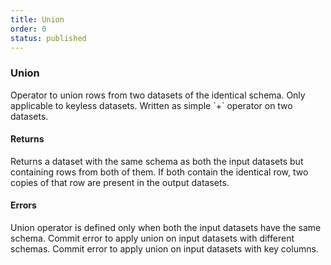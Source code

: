 ```yaml
---
title: Union
order: 0
status: published
---
```

### Union

<Divider>
<LeftSection>
Operator to union rows from two datasets of the identical schema. Only 
applicable to keyless datasets. Written as simple `+` operator on two datasets.

#### Returns
<Expandable type="Dataset">
Returns a dataset with the same schema as both the input datasets but containing
rows from both of them. If both contain the identical row, two copies of that row
are present in the output datasets.
</Expandable>


#### Errors
<Expandable title="Taking union of datasets with different schemas">
Union operator is defined only when both the input datasets have the same
schema. Commit error to apply union on input datasets with different schemas.
</Expandable>

<Expandable title="Taking union of keyed datasets">
Commit error to apply union on input datasets with key columns.
</Expandable>

</LeftSection>

<RightSection>
<pre snippet="api-reference/operators/union#basic" status="success"
    message="Union an s3 and kafka dataset">
</pre>

<pre snippet="api-reference/operators/explode#exploding_non_list" status="error"
    message="Exploding a non-list column" highlight="5, 17">
</pre>

<pre snippet="api-reference/operators/explode#exploding_missing" status="error"
    message="Exploding a non-existent column" highlight="17">
</pre>

</RightSection>

</Divider>